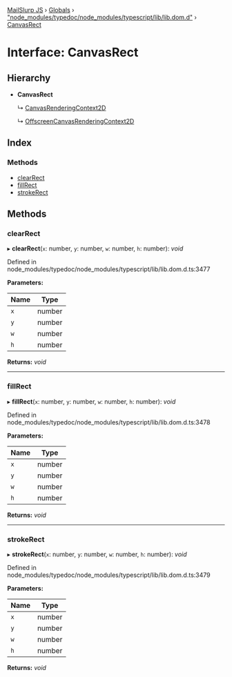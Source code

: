 [MailSlurp JS](../README.md) › [Globals](../globals.md) › ["node_modules/typedoc/node_modules/typescript/lib/lib.dom.d"](../modules/_node_modules_typedoc_node_modules_typescript_lib_lib_dom_d_.md) › [CanvasRect](_node_modules_typedoc_node_modules_typescript_lib_lib_dom_d_.canvasrect.md)

# Interface: CanvasRect

## Hierarchy

* **CanvasRect**

  ↳ [CanvasRenderingContext2D](_node_modules_typedoc_node_modules_typescript_lib_lib_dom_d_.canvasrenderingcontext2d.md)

  ↳ [OffscreenCanvasRenderingContext2D](_node_modules_typedoc_node_modules_typescript_lib_lib_dom_d_.offscreencanvasrenderingcontext2d.md)

## Index

### Methods

* [clearRect](_node_modules_typedoc_node_modules_typescript_lib_lib_dom_d_.canvasrect.md#clearrect)
* [fillRect](_node_modules_typedoc_node_modules_typescript_lib_lib_dom_d_.canvasrect.md#fillrect)
* [strokeRect](_node_modules_typedoc_node_modules_typescript_lib_lib_dom_d_.canvasrect.md#strokerect)

## Methods

###  clearRect

▸ **clearRect**(`x`: number, `y`: number, `w`: number, `h`: number): *void*

Defined in node_modules/typedoc/node_modules/typescript/lib/lib.dom.d.ts:3477

**Parameters:**

Name | Type |
------ | ------ |
`x` | number |
`y` | number |
`w` | number |
`h` | number |

**Returns:** *void*

___

###  fillRect

▸ **fillRect**(`x`: number, `y`: number, `w`: number, `h`: number): *void*

Defined in node_modules/typedoc/node_modules/typescript/lib/lib.dom.d.ts:3478

**Parameters:**

Name | Type |
------ | ------ |
`x` | number |
`y` | number |
`w` | number |
`h` | number |

**Returns:** *void*

___

###  strokeRect

▸ **strokeRect**(`x`: number, `y`: number, `w`: number, `h`: number): *void*

Defined in node_modules/typedoc/node_modules/typescript/lib/lib.dom.d.ts:3479

**Parameters:**

Name | Type |
------ | ------ |
`x` | number |
`y` | number |
`w` | number |
`h` | number |

**Returns:** *void*

